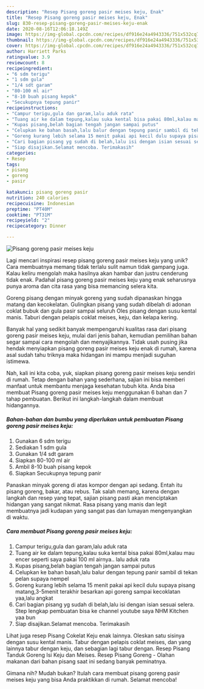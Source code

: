```yaml
---
description: "Resep Pisang goreng pasir meises keju, Enak"
title: "Resep Pisang goreng pasir meises keju, Enak"
slug: 830-resep-pisang-goreng-pasir-meises-keju-enak
date: 2020-08-16T12:06:18.149Z
image: https://img-global.cpcdn.com/recipes/df916e24a4943336/751x532cq70/pisang-goreng-pasir-meises-keju-foto-resep-utama.jpg
thumbnail: https://img-global.cpcdn.com/recipes/df916e24a4943336/751x532cq70/pisang-goreng-pasir-meises-keju-foto-resep-utama.jpg
cover: https://img-global.cpcdn.com/recipes/df916e24a4943336/751x532cq70/pisang-goreng-pasir-meises-keju-foto-resep-utama.jpg
author: Harriett Parks
ratingvalue: 3.9
reviewcount: 8
recipeingredient:
- "6 sdm terigu"
- "1 sdm gula"
- "1/4 sdt garam"
- "80-100 ml air"
- "8-10 buah pisang kepok"
- "Secukupnya tepung panir"
recipeinstructions:
- "Campur terigu,gula dan garam,lalu aduk rata"
- "Tuang air ke dalam tepung,kalau suka kental bisa pakai 80ml,kalau mau encer seperti saya pakai 100 ml airnya.. lalu aduk rata"
- "Kupas pisang,belah bagian tengah jangan sampai putus"
- "Celupkan ke bahan basah,lalu balur dengan tepung panir sambil di tekan pelan supaya nempel"
- "Goreng kurang lebih selama 15 menit pakai api kecil dulu supaya pisang matang,3-5menit terakhir besarkan api goreng sampai kecoklatan yaa,lalu angkat"
- "Cari bagian pisang yg sudah di belah,lalu isi dengan isian sesuai selera. Step lengkap pembuatan bisa ke channel youtube saya NHM Kitchen yaa bun"
- "Siap disajikan.Selamat mencoba. Terimakasih"
categories:
- Resep
tags:
- pisang
- goreng
- pasir

katakunci: pisang goreng pasir 
nutrition: 240 calories
recipecuisine: Indonesian
preptime: "PT40M"
cooktime: "PT31M"
recipeyield: "2"
recipecategory: Dinner

---
```



![Pisang goreng pasir meises keju](https://img-global.cpcdn.com/recipes/df916e24a4943336/751x532cq70/pisang-goreng-pasir-meises-keju-foto-resep-utama.jpg)

Lagi mencari inspirasi resep pisang goreng pasir meises keju yang unik? Cara membuatnya memang tidak terlalu sulit namun tidak gampang juga. Kalau keliru mengolah maka hasilnya akan hambar dan justru cenderung tidak enak. Padahal pisang goreng pasir meises keju yang enak seharusnya punya aroma dan cita rasa yang bisa memancing selera kita.

Goreng pisang dengan minyak goreng yang sudah dipanaskan hingga matang dan kecokelatan. Gulingkan pisang yang sudah dibelah di adonan coklat bubuk dan gula pasir sampai seluruh Oles pisang dengan susu kental manis. Taburi dengan pelapis coklat meises, keju, dan kelapa kering.

Banyak hal yang sedikit banyak mempengaruhi kualitas rasa dari pisang goreng pasir meises keju, mulai dari jenis bahan, kemudian pemilihan bahan segar sampai cara mengolah dan menyajikannya. Tidak usah pusing jika hendak menyiapkan pisang goreng pasir meises keju enak di rumah, karena asal sudah tahu triknya maka hidangan ini mampu menjadi suguhan istimewa.


Nah, kali ini kita coba, yuk, siapkan pisang goreng pasir meises keju sendiri di rumah. Tetap dengan bahan yang sederhana, sajian ini bisa memberi manfaat untuk membantu menjaga kesehatan tubuh kita. Anda bisa membuat Pisang goreng pasir meises keju menggunakan 6 bahan dan 7 tahap pembuatan. Berikut ini langkah-langkah dalam membuat hidangannya.

<!--inarticleads1-->

##### Bahan-bahan dan bumbu yang diperlukan untuk pembuatan Pisang goreng pasir meises keju:

1. Gunakan 6 sdm terigu
1. Sediakan 1 sdm gula
1. Gunakan 1/4 sdt garam
1. Siapkan 80-100 ml air
1. Ambil 8-10 buah pisang kepok
1. Siapkan Secukupnya tepung panir


Panaskan minyak goreng di atas kompor dengan api sedang. Entah itu pisang goreng, bakar, atau rebus. Tak salah memang, karena dengan langkah dan resep yang tepat, sajian pisang pasti akan menciptakan hidangan yang sangat nikmat. Rasa pisang yang manis dan legit membuatnya jadi kudapan yang sangat pas dan lumayan mengenyangkan di waktu. 

<!--inarticleads2-->

##### Cara membuat Pisang goreng pasir meises keju:

1. Campur terigu,gula dan garam,lalu aduk rata
1. Tuang air ke dalam tepung,kalau suka kental bisa pakai 80ml,kalau mau encer seperti saya pakai 100 ml airnya.. lalu aduk rata
1. Kupas pisang,belah bagian tengah jangan sampai putus
1. Celupkan ke bahan basah,lalu balur dengan tepung panir sambil di tekan pelan supaya nempel
1. Goreng kurang lebih selama 15 menit pakai api kecil dulu supaya pisang matang,3-5menit terakhir besarkan api goreng sampai kecoklatan yaa,lalu angkat
1. Cari bagian pisang yg sudah di belah,lalu isi dengan isian sesuai selera. Step lengkap pembuatan bisa ke channel youtube saya NHM Kitchen yaa bun
1. Siap disajikan.Selamat mencoba. Terimakasih


Lihat juga resep Pisang Cokelat Keju enak lainnya. Oleskan satu sisinya dengan susu kental manis. Tabur dengan pelapis coklat meises, dan yang lainnya tabur dengan keju, dan sebagian lagi tabur dengan. Resep Pisang Tanduk Goreng Isi Keju dan Meises. Resep Pisang Goreng - Olahan makanan dari bahan pisang saat ini sedang banyak peminatnya. 

Gimana nih? Mudah bukan? Itulah cara membuat pisang goreng pasir meises keju yang bisa Anda praktikkan di rumah. Selamat mencoba!
